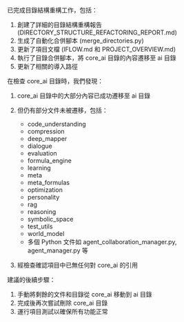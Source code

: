 已完成目錄結構重構工作，包括：

1. 創建了詳細的目錄結構重構報告 (DIRECTORY_STRUCTURE_REFACTORING_REPORT.md)
2. 生成了自動化合併腳本 (merge_directories.py)
3. 更新了項目文檔 (IFLOW.md 和 PROJECT_OVERVIEW.md)
4. 執行了目錄合併腳本，將 core_ai 目錄的內容遷移至 ai 目錄
5. 更新了相關的導入路徑

在檢查 core_ai 目錄時，我們發現：
1. core_ai 目錄中的大部分內容已成功遷移至 ai 目錄
2. 但仍有部分文件未被遷移，包括：
   - code_understanding
   - compression
   - deep_mapper
   - dialogue
   - evaluation
   - formula_engine
   - learning
   - meta
   - meta_formulas
   - optimization
   - personality
   - rag
   - reasoning
   - symbolic_space
   - test_utils
   - world_model
   - 多個 Python 文件如 agent_collaboration_manager.py, agent_manager.py 等

3. 經檢查確認項目中已無任何對 core_ai 的引用

建議的後續步驟：
1. 手動將剩餘的文件和目錄從 core_ai 移動到 ai 目錄
2. 完成後再次嘗試刪除 core_ai 目錄
3. 運行項目測試以確保所有功能正常